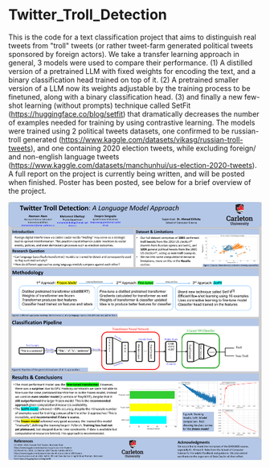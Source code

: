 # Twitter_Troll_Detection
This is the code for a text classification project that aims to distinguish real tweets from "troll" tweets (or rather tweet-farm generated political tweets sponsored by foreign actors). We take a transfer learning approach in general, 3 models were used to compare their performance. (1) A distilled version of a pretrained LLM with fixed weights for encoding the text, and a binary classification head trained on top of it. (2) A pretrained smaller version of a LLM now its weights adjustable by the training process to be finetuned, along with a binary classification head. (3) and finally a new few-shot learning (without prompts) technique called SetFit (https://huggingface.co/blog/setfit) that dramatically decreases the number of examples needed for training by using contrastive learning. The models were trained using 2 political tweets datasets, one confirmed to be russian-troll generated (https://www.kaggle.com/datasets/vikasg/russian-troll-tweets), and one containing 2020 election tweets, while excluding foreign/ and non-english language tweets (https://www.kaggle.com/datasets/manchunhui/us-election-2020-tweets).
A full report on the project is currently being written, and will be posted when finished.
Poster has been posted, see below for a brief overview of the project.

![Screenshot](project_poster.png "Project Poster")
